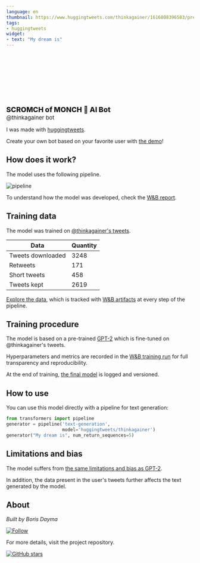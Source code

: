 ```yaml
---
language: en
thumbnail: https://www.huggingtweets.com/thinkagainer/1616808396583/predictions.png
tags:
- huggingtweets
widget:
- text: "My dream is"
---
```


<div>
<div style="width: 132px; height:132px; border-radius: 50%; background-size: cover; background-image: url('https://pbs.twimg.com/profile_images/1373759737880264709/tGwDl8eI_400x400.jpg')">
</div>
<div style="margin-top: 8px; font-size: 19px; font-weight: 800">SCROMCH of MONCH 🤖 AI Bot </div>
<div style="font-size: 15px">@thinkagainer bot</div>
</div>

I was made with [huggingtweets](https://github.com/borisdayma/huggingtweets).

Create your own bot based on your favorite user with [the demo](https://colab.research.google.com/github/borisdayma/huggingtweets/blob/master/huggingtweets-demo.ipynb)!

## How does it work?

The model uses the following pipeline.

![pipeline](https://github.com/borisdayma/huggingtweets/blob/master/img/pipeline.png?raw=true)

To understand how the model was developed, check the [W&B report](https://wandb.ai/wandb/huggingtweets/reports/HuggingTweets-Train-a-Model-to-Generate-Tweets--VmlldzoxMTY5MjI).

## Training data

The model was trained on [@thinkagainer's tweets](https://twitter.com/thinkagainer).

| Data | Quantity |
| --- | --- |
| Tweets downloaded | 3248 |
| Retweets | 171 |
| Short tweets | 458 |
| Tweets kept | 2619 |

[Explore the data](https://wandb.ai/wandb/huggingtweets/runs/2x1x60p4/artifacts), which is tracked with [W&B artifacts](https://docs.wandb.com/artifacts) at every step of the pipeline.

## Training procedure

The model is based on a pre-trained [GPT-2](https://huggingface.co/gpt2) which is fine-tuned on @thinkagainer's tweets.

Hyperparameters and metrics are recorded in the [W&B training run](https://wandb.ai/wandb/huggingtweets/runs/2d5bjz5m) for full transparency and reproducibility.

At the end of training, [the final model](https://wandb.ai/wandb/huggingtweets/runs/2d5bjz5m/artifacts) is logged and versioned.

## How to use

You can use this model directly with a pipeline for text generation:

```python
from transformers import pipeline
generator = pipeline('text-generation',
                     model='huggingtweets/thinkagainer')
generator("My dream is", num_return_sequences=5)
```

## Limitations and bias

The model suffers from [the same limitations and bias as GPT-2](https://huggingface.co/gpt2#limitations-and-bias).

In addition, the data present in the user's tweets further affects the text generated by the model.

## About

*Built by Boris Dayma*

[![Follow](https://img.shields.io/twitter/follow/borisdayma?style=social)](https://twitter.com/intent/follow?screen_name=borisdayma)

For more details, visit the project repository.

[![GitHub stars](https://img.shields.io/github/stars/borisdayma/huggingtweets?style=social)](https://github.com/borisdayma/huggingtweets)
